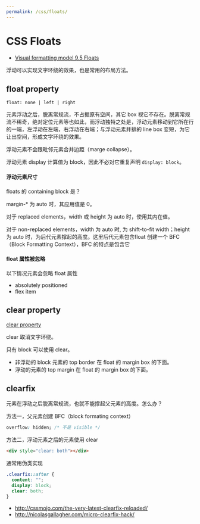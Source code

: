```yaml
---
permalink: /css/floats/
---
```


# CSS Floats

- [Visual formatting model 9.5 Floats](https://ynotes.github.io/css2/visuren.html#floats)

浮动可以实现文字环绕的效果，也是常用的布局方法。

## float property

```
float: none | left | right
```

元素浮动之后，脱离常规流，不占据原有空间，其它 box 视它不存在。脱离常规流不稀奇，绝对定位元素等也如此，而浮动独特之处是，浮动元素移动到它所在行的一端，左浮动在左端，右浮动在右端；与浮动元素并排的 line box 变短，为它让出空间，形成文字环绕的效果。

浮动元素不会跟毗邻元素合并边距（marge collapse）。

浮动元素 display 计算值为 block，因此不必对它重复声明 `display: block`。

#### 浮动元素尺寸

floats 的 containing block 是？

margin-* 为 auto 时，其应用值是 0。

对于 replaced elements，width 或 height 为 auto 时，使用其内在值。

对于 non-replaced elements，width 为 auto 时, 为 shift-to-fit width；height 为 auto 时，为后代元素撑起的高度。这里后代元素包含float 创建一个 BFC（Block Formatting Context），BFC 的特点是包含它


#### float 属性被忽略

以下情况元素会忽略 float 属性

- absolutely positioned
- flex item


## clear property

[clear property](https://ynotes.github.io/css2/visuren.html#flow-control)

clear 取消文字环绕。

只有 block 可以使用 clear。

- 非浮动的 block 元素的 top border 在 float 的 margin box 的下面。
- 浮动的元素的 top margin 在 float 的 margin box 的下面。

## clearfix

元素在浮动之后脱离常规流，也就不能撑起父元素的高度。怎么办？

方法一，父元素创建 BFC（block formating context）

```css
overflow: hidden; /* 不是 visible */
```

方法二，浮动元素之后的元素使用 clear

```html
<div style="clear: both"></div>
```

通常用伪类实现

```css
.clearfix::after {
  content: "";
  display: block;
  clear: both;
}
```

- <http://cssmojo.com/the-very-latest-clearfix-reloaded/>
- <http://nicolasgallagher.com/micro-clearfix-hack/>

